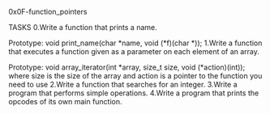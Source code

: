 0x0F-function_pointers

TASKS
0.Write a function that prints a name.

Prototype: void print_name(char *name, void (*f)(char *));
1.Write a function that executes a function given as a parameter on each element of an array.

Prototype: void array_iterator(int *array, size_t size, void (*action)(int));
where size is the size of the array
and action is a pointer to the function you need to use
2.Write a function that searches for an integer.
3.Write a program that performs simple operations.
4.Write a program that prints the opcodes of its own main function.
